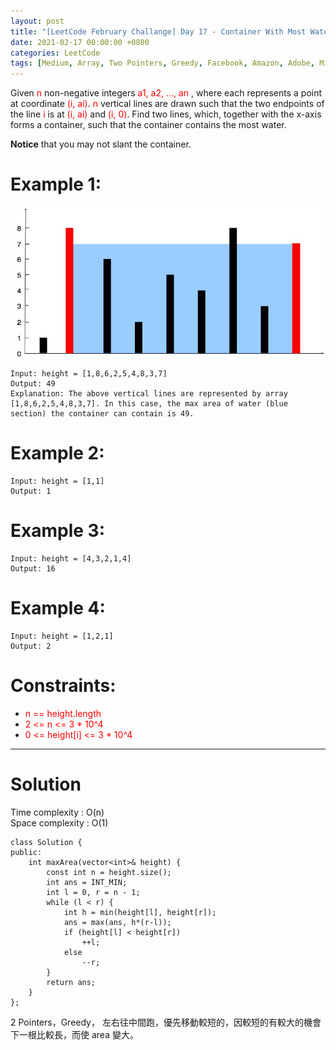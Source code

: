 ```yaml
---
layout: post
title: "[LeetCode February Challange] Day 17 - Container With Most Water"
date: 2021-02-17 00:00:00 +0800
categories: LeetCode
tags: [Medium, Array, Two Pointers, Greedy, Facebook, Amazon, Adobe, Microsoft, Google, Goldman Sachs, Yahoo, Salesforce, tcs, C++]
---
```

Given <font color="red">n</font> non-negative integers <font color="red">a1, a2, ..., an</font> , where each represents a point at coordinate <font color="red">(i, ai)</font>. <font color="red">n</font> vertical lines are drawn such that the two endpoints of the line <font color="red">i</font> is at <font color="red">(i, ai)</font> and <font color="red">(i, 0)</font>. Find two lines, which, together with the x-axis forms a container, such that the container contains the most water.

**Notice** that you may not slant the container.

# Example 1:

![](https://github.com/nshawn4675/nshawn4675.github.io/blob/master/_pic/11_ex1.jpg?raw=true)

	Input: height = [1,8,6,2,5,4,8,3,7]
	Output: 49
	Explanation: The above vertical lines are represented by array [1,8,6,2,5,4,8,3,7]. In this case, the max area of water (blue section) the container can contain is 49.

# Example 2:

	Input: height = [1,1]
	Output: 1

# Example 3:

	Input: height = [4,3,2,1,4]
	Output: 16

# Example 4:

	Input: height = [1,2,1]
	Output: 2

# Constraints:

- <font color="red">n == height.length</font>
- <font color="red">2 <= n <= 3 * 10^4</font>
- <font color="red">0 <= height[i] <= 3 * 10^4</font>

______________________  

# Solution  

Time complexity : O(n)  
Space complexity : O(1)  

	class Solution {
	public:
	    int maxArea(vector<int>& height) {
	        const int n = height.size();
	        int ans = INT_MIN;
	        int l = 0, r = n - 1;
	        while (l < r) {
	            int h = min(height[l], height[r]);
	            ans = max(ans, h*(r-l));
	            if (height[l] < height[r])
	                ++l;
	            else
	                --r;
	        }
	        return ans;
	    }
	};

2 Pointers，Greedy， 左右往中間跑，優先移動較短的，因較短的有較大的機會下一根比較長，而使 area 變大。